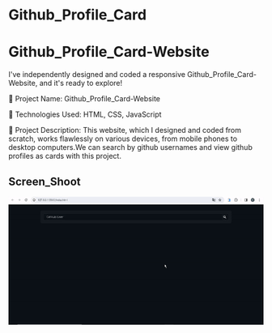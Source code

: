# Github_Profile_Card
<h1> Github_Profile_Card-Website </h1>

I've independently designed and coded a responsive Github_Profile_Card-Website, and it's ready to explore!

🔸 Project Name: Github_Profile_Card-Website

🔸 Technologies Used: HTML, CSS, JavaScript

🔸 Project Description: This website, which I designed and coded from scratch, works flawlessly on various devices, from mobile phones to desktop computers.We can search by github usernames and view github profiles as cards with this project.


<h2>Screen_Shoot</h2>

![](screen_github_profile_card.gif)